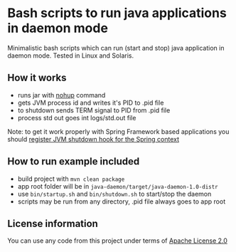 Bash scripts to run java applications in daemon mode
===================================================

Minimalistic bash scripts which can run (start and stop) java application in daemon mode. Tested in Linux and Solaris.

How it works
------------

 * runs jar with [nohup](http://en.wikipedia.org/wiki/Nohup) command
 * gets JVM process id and writes it's PID to .pid file
 * to shutdown sends TERM signal to PID from .pid file
 * process std out goes int logs/std.out file

Note: to get it work properly with Spring Framework based applications you should [register JVM shutdown hook for the Spring context](http://static.springsource.org/spring/docs/3.1.x/javadoc-api/org/springframework/context/support/AbstractApplicationContext.html#registerShutdownHook%28%29)

How to run example included
---------------------------

 * build project with `mvn clean package`
 * app root folder will be in `java-daemon/target/java-daemon-1.0-distr`
 * use `bin/startup.sh` and `bin/shutdown.sh` to start/stop the daemon
 * scripts may be run from any directory, .pid file always goes to app root
 
 License information
-------------------
You can use any code from this project under terms of [Apache License 2.0](http://www.apache.org/licenses/LICENSE-2.0)
